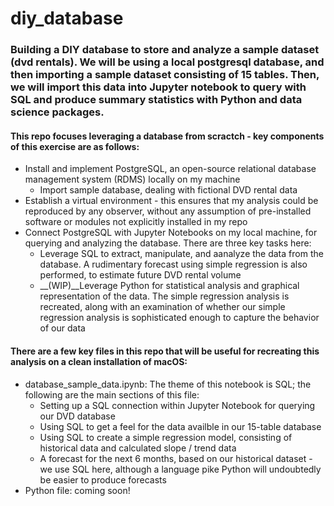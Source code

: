 # diy_database

### Building a DIY database to store and analyze a sample dataset (dvd rentals). We will be using a local postgresql database, and then importing a sample dataset consisting of 15 tables. Then, we will import this data into Jupyter notebook to query with SQL and produce summary statistics with Python and data science packages.

#### This repo focuses leveraging a database from scractch - key components of this exercise are as follows: 
* Install and implement PostgreSQL, an open-source relational database management system (RDMS) locally on my machine
  * Import sample database, dealing with fictional DVD rental data
* Establish a virtual environment - this ensures that my analysis could be reproduced by any observer, without any assumption of pre-installed software or modules not explicitly installed in my repo
* Connect PostgreSQL with Jupyter Notebooks on my local machine, for querying and analyzing the database. There are three key tasks here:
  * Leverage SQL to extract, manipulate, and aanalyze the data from the database. A rudimentary forecast using simple regression is also performed, to estimate future DVD rental volume
  * __(WIP)__Leverage Python for statistical analysis and graphical representation of the data. The simple regression analysis is recreated, along with an examination of whether our simple regression analysis is sophisticated enough to capture the behavior of our data

#### There are a few key files in this repo that will be useful for recreating this analysis on a clean installation of macOS:
* database_sample_data.ipynb: The theme of this notebook is SQL; the following are the main sections of this file:
  * Setting up a SQL connection within Jupyter Notebook for querying our DVD database
  * Using SQL to get a feel for the data availble in our 15-table database
  * Using SQL to create a simple regression model, consisting of historical data and calculated slope / trend data
  * A forecast for the next 6 months, based on our historical dataset - we use SQL here, although a language pike Python will undoubtedly be easier to produce forecasts
* Python file: coming soon!